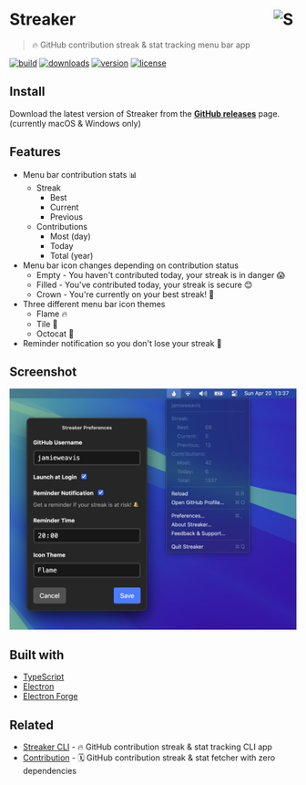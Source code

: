 

# Streaker <img alt="Streaker Logo" align="right" width=40 height=40 alt="Screenshot" src="./.github/icon.svg">

> 🔥 GitHub contribution streak & stat tracking menu bar app</p>

[![build](https://github.com/jamieweavis/streaker/actions/workflows/build.yml/badge.svg?branch=main)](https://github.com/jamieweavis/streaker/actions)
[![downloads](https://img.shields.io/github/downloads/jamieweavis/streaker/total.svg)](https://github.com/jamieweavis/streaker/releases)
[![version](https://img.shields.io/github/release/jamieweavis/streaker.svg)](https://github.com/jamieweavis/streaker/releases)
[![license](https://img.shields.io/badge/license-MIT-blue.svg)](https://github.com/jamieweavis/streaker/blob/main/LICENSE)

## Install

Download the latest version of Streaker from the **[GitHub releases](https://github.com/jamieweavis/streaker/releases)** page. (currently macOS & Windows only)

## Features

- Menu bar contribution stats 📊
  - Streak
    - Best
    - Current
    - Previous
  - Contributions
    - Most (day)
    - Today
    - Total (year)
- Menu bar icon changes depending on contribution status
  - Empty - You haven't contributed today, your streak is in danger 😱
  - Filled - You've contributed today, your streak is secure 😊
  - Crown - You're currently on your best streak! 🤩
- Three different menu bar icon themes
  - Flame 🔥
  - Tile 🔲
  - Octocat 🐙
- Reminder notification so you don't lose your streak 🔔

## Screenshot

<img width="716" alt="Screenshot" src=".github/screenshot.png">

## Built with

- [TypeScript](https://github.com/microsoft/TypeScript)
- [Electron](https://github.com/electron/electron)
- [Electron Forge](https://github.com/electron/forge)

## Related

- [Streaker CLI](https://github.com/jamieweavis/streaker-cli) - 🔥 GitHub contribution streak & stat tracking CLI app
- [Contribution](https://github.com/jamieweavis/contribution) - 🗓 GitHub contribution streak & stat fetcher with zero dependencies
